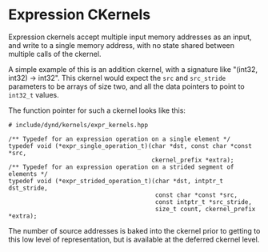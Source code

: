 ﻿# Expression CKernels

Expression ckernels accept multiple input
memory addresses as an input, and write to a
single memory address, with no state
shared between multiple calls of the ckernel.

A simple example of this is an addition ckernel,
with a signature like "(int32, int32) -> int32".
This ckernel would expect the ``src`` and ``src_stride``
parameters to be arrays of size two, and all the
data pointers to point to ``int32_t`` values.

The function pointer for such a ckernel
looks like this:

```
# include/dynd/kernels/expr_kernels.hpp

/** Typedef for an expression operation on a single element */
typedef void (*expr_single_operation_t)(char *dst, const char *const *src,
                                        ckernel_prefix *extra);
/** Typedef for an expression operation on a strided segment of elements */
typedef void (*expr_strided_operation_t)(char *dst, intptr_t dst_stride,
                                         const char *const *src,
                                         const intptr_t *src_stride,
                                         size_t count, ckernel_prefix *extra);
```

The number of source addresses is baked into the ckernel
prior to getting to this low level of representation,
but is available at the deferred ckernel level.

